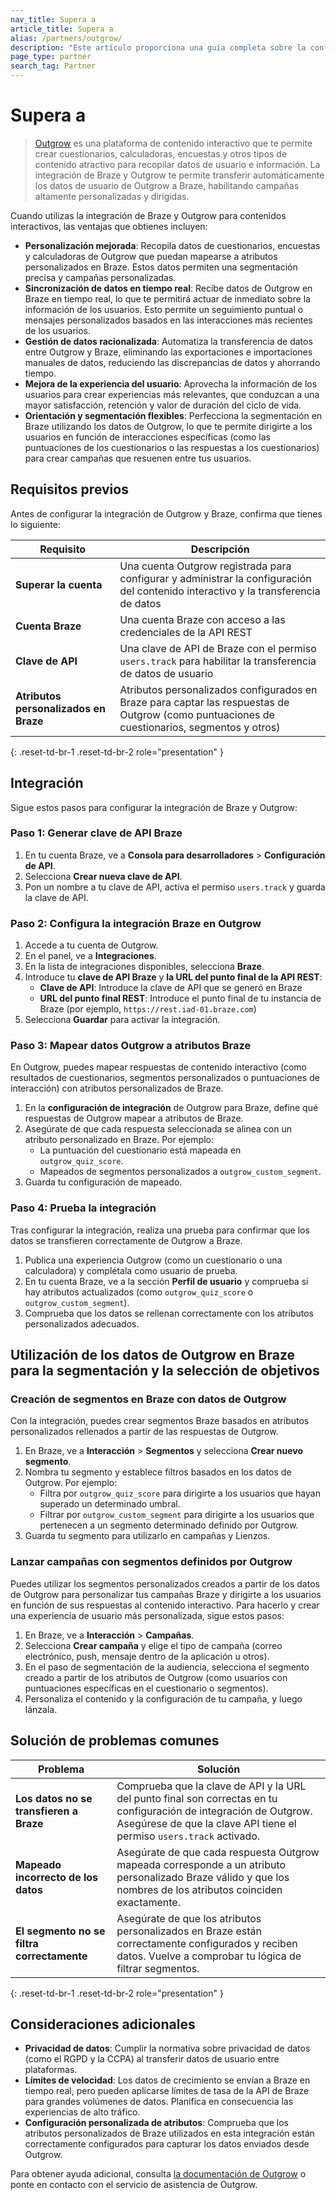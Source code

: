 ```yaml
---
nav_title: Supera a
article_title: Supera a
alias: /partners/outgrow/
description: "Este artículo proporciona una guía completa sobre la configuración de una integración nativa entre Outgrow y Braze para mejorar la sincronización de datos de usuario y las campañas personalizadas."
page_type: partner
search_tag: Partner
---
```


# Supera a

> [Outgrow](https://outgrow.co/) es una plataforma de contenido interactivo que te permite crear cuestionarios, calculadoras, encuestas y otros tipos de contenido atractivo para recopilar datos de usuario e información. La integración de Braze y Outgrow te permite transferir automáticamente los datos de usuario de Outgrow a Braze, habilitando campañas altamente personalizadas y dirigidas.

Cuando utilizas la integración de Braze y Outgrow para contenidos interactivos, las ventajas que obtienes incluyen:

- **Personalización mejorada**: Recopila datos de cuestionarios, encuestas y calculadoras de Outgrow que puedan mapearse a atributos personalizados en Braze. Estos datos permiten una segmentación precisa y campañas personalizadas.
- **Sincronización de datos en tiempo real**: Recibe datos de Outgrow en Braze en tiempo real, lo que te permitirá actuar de inmediato sobre la información de los usuarios. Esto permite un seguimiento puntual o mensajes personalizados basados en las interacciones más recientes de los usuarios.
- **Gestión de datos racionalizada**: Automatiza la transferencia de datos entre Outgrow y Braze, eliminando las exportaciones e importaciones manuales de datos, reduciendo las discrepancias de datos y ahorrando tiempo.
- **Mejora de la experiencia del usuario**: Aprovecha la información de los usuarios para crear experiencias más relevantes, que conduzcan a una mayor satisfacción, retención y valor de duración del ciclo de vida.
- **Orientación y segmentación flexibles**: Perfecciona la segmentación en Braze utilizando los datos de Outgrow, lo que te permite dirigirte a los usuarios en función de interacciones específicas (como las puntuaciones de los cuestionarios o las respuestas a los cuestionarios) para crear campañas que resuenen entre tus usuarios.

## Requisitos previos

Antes de configurar la integración de Outgrow y Braze, confirma que tienes lo siguiente:

| Requisito | Descripción |
|-------------|-------------|
| **Superar la cuenta** | Una cuenta Outgrow registrada para configurar y administrar la configuración del contenido interactivo y la transferencia de datos |
| **Cuenta Braze** | Una cuenta Braze con acceso a las credenciales de la API REST |
| **Clave de API** | Una clave de API de Braze con el permiso `users.track` para habilitar la transferencia de datos de usuario |
| **Atributos personalizados en Braze** | Atributos personalizados configurados en Braze para captar las respuestas de Outgrow (como puntuaciones de cuestionarios, segmentos y otros) |
{: .reset-td-br-1 .reset-td-br-2 role="presentation" }

## Integración

Sigue estos pasos para configurar la integración de Braze y Outgrow:

### Paso 1: Generar clave de API Braze

1. En tu cuenta Braze, ve a **Consola para desarrolladores** > **Configuración de API**.
2. Selecciona **Crear nueva clave de API**.
3. Pon un nombre a tu clave de API, activa el permiso `users.track` y guarda la clave de API.

### Paso 2: Configura la integración Braze en Outgrow

1. Accede a tu cuenta de Outgrow.
2. En el panel, ve a **Integraciones**.
3. En la lista de integraciones disponibles, selecciona **Braze**.
4. Introduce tu **clave de API Braze** y **la URL del punto final de la API REST**:
   - **Clave de API**: Introduce la clave de API que se generó en Braze
   - **URL del punto final REST**: Introduce el punto final de tu instancia de Braze (por ejemplo, `https://rest.iad-01.braze.com`)
5. Selecciona **Guardar** para activar la integración.

### Paso 3: Mapear datos Outgrow a atributos Braze

En Outgrow, puedes mapear respuestas de contenido interactivo (como resultados de cuestionarios, segmentos personalizados o puntuaciones de interacción) con atributos personalizados de Braze.

1. En la **configuración de integración** de Outgrow para Braze, define qué respuestas de Outgrow mapear a atributos de Braze.
2. Asegúrate de que cada respuesta seleccionada se alinea con un atributo personalizado en Braze. Por ejemplo:
   - La puntuación del cuestionario está mapeada en `outgrow_quiz_score`.
   - Mapeados de segmentos personalizados a `outgrow_custom_segment`.
3. Guarda tu configuración de mapeado.

### Paso 4: Prueba la integración

Tras configurar la integración, realiza una prueba para confirmar que los datos se transfieren correctamente de Outgrow a Braze.

1. Publica una experiencia Outgrow (como un cuestionario o una calculadora) y complétala como usuario de prueba.
2. En tu cuenta Braze, ve a la sección **Perfil de usuario** y comprueba si hay atributos actualizados (como `outgrow_quiz_score` o `outgrow_custom_segment`).
3. Comprueba que los datos se rellenan correctamente con los atributos personalizados adecuados.

## Utilización de los datos de Outgrow en Braze para la segmentación y la selección de objetivos

### Creación de segmentos en Braze con datos de Outgrow

Con la integración, puedes crear segmentos Braze basados en atributos personalizados rellenados a partir de las respuestas de Outgrow.

1. En Braze, ve a **Interacción** > **Segmentos** y selecciona **Crear nuevo segmento**.
2. Nombra tu segmento y establece filtros basados en los datos de Outgrow. Por ejemplo:
   - Filtra por `outgrow_quiz_score` para dirigirte a los usuarios que hayan superado un determinado umbral.
   - Filtrar por `outgrow_custom_segment` para dirigirte a los usuarios que pertenecen a un segmento determinado definido por Outgrow.
3. Guarda tu segmento para utilizarlo en campañas y Lienzos.

### Lanzar campañas con segmentos definidos por Outgrow

Puedes utilizar los segmentos personalizados creados a partir de los datos de Outgrow para personalizar tus campañas Braze y dirigirte a los usuarios en función de sus respuestas al contenido interactivo. Para hacerlo y crear una experiencia de usuario más personalizada, sigue estos pasos:

1. En Braze, ve a **Interacción** > **Campañas**.
2. Selecciona **Crear campaña** y elige el tipo de campaña (correo electrónico, push, mensaje dentro de la aplicación u otros).
3. En el paso de segmentación de la audiencia, selecciona el segmento creado a partir de los atributos de Outgrow (como usuarios con puntuaciones específicas en el cuestionario o segmentos).
4. Personaliza el contenido y la configuración de tu campaña, y luego lánzala.

## Solución de problemas comunes

| Problema | Solución |
|-------|----------|
| **Los datos no se transfieren a Braze** | Comprueba que la clave de API y la URL del punto final son correctas en tu configuración de integración de Outgrow. Asegúrese de que la clave API tiene el permiso `users.track` activado. |
| **Mapeado incorrecto de los datos** | Asegúrate de que cada respuesta Outgrow mapeada corresponde a un atributo personalizado Braze válido y que los nombres de los atributos coinciden exactamente. |
| **El segmento no se filtra correctamente** | Asegúrate de que los atributos personalizados en Braze están correctamente configurados y reciben datos. Vuelve a comprobar tu lógica de filtrar segmentos. |
{: .reset-td-br-1 .reset-td-br-2 role="presentation" }

## Consideraciones adicionales

- **Privacidad de datos**: Cumplir la normativa sobre privacidad de datos (como el RGPD y la CCPA) al transferir datos de usuario entre plataformas.
- **Límites de velocidad**: Los datos de crecimiento se envían a Braze en tiempo real, pero pueden aplicarse límites de tasa de la API de Braze para grandes volúmenes de datos. Planifica en consecuencia las experiencias de alto tráfico.
- **Configuración personalizada de atributos**: Comprueba que los atributos personalizados de Braze utilizados en esta integración están correctamente configurados para capturar los datos enviados desde Outgrow.

Para obtener ayuda adicional, consulta [la documentación de Outgrow](https://support.outgrow.co/docs/configuring-native-integration-between-outgrow-braze) o ponte en contacto con el servicio de asistencia de Outgrow.